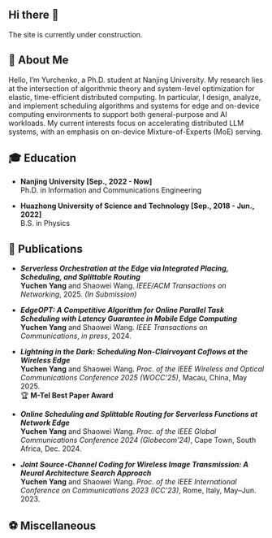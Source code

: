 ## Hi there 👋

The site is currently under construction.

## 🦖 About Me

Hello, I’m Yurchenko, a Ph.D. student at Nanjing University. 
My research lies at the intersection of algorithmic theory and system-level optimization for elastic, time-efficient distributed computing. 
In particular, I design, analyze, and implement scheduling algorithms and systems for edge and on-device computing environments to support both general-purpose and AI workloads. 
My current interests focus on accelerating distributed LLM systems, with an emphasis on on-device Mixture-of-Experts (MoE) serving.


## 🎓 Education

- **Nanjing University   [Sep., 2022 - Now]**  
  Ph.D. in Information and Communications Engineering  

- **Huazhong University of Science and Technology   [Sep., 2018 - Jun., 2022]**  
  B.S. in Physics  


## 📜 Publications  

- **_Serverless Orchestration at the Edge via Integrated Placing, Scheduling, and Splittable Routing_**  
  **Yuchen Yang** and Shaowei Wang. *IEEE/ACM Transactions on Networking*, 2025. *(In Submission)*

- **_EdgeOPT: A Competitive Algorithm for Online Parallel Task Scheduling with Latency Guarantee in Mobile Edge Computing_**  
  **Yuchen Yang** and Shaowei Wang. *IEEE Transactions on Communications*, *in press*, 2024.

- **_Lightning in the Dark: Scheduling Non-Clairvoyant Coflows at the Wireless Edge_**  
  **Yuchen Yang** and Shaowei Wang. *Proc. of the IEEE Wireless and Optical Communications Conference 2025 (WOCC’25)*, Macau, China, May 2025.  
  🏆 **M-Tel Best Paper Award**

- **_Online Scheduling and Splittable Routing for Serverless Functions at Network Edge_**  
  **Yuchen Yang** and Shaowei Wang. *Proc. of the IEEE Global Communications Conference 2024 (Globecom’24)*, Cape Town, South Africa, Dec. 2024.

- **_Joint Source-Channel Coding for Wireless Image Transmission: A Neural Architecture Search Approach_**  
  **Yuchen Yang** and Shaowei Wang. *Proc. of the IEEE International Conference on Communications 2023 (ICC'23)*, Rome, Italy, May–Jun. 2023.


## ⚽ Miscellaneous






<!--
**npnothard/npnothard** is a ✨ _special_ ✨ repository because its `README.md` (this file) appears on your GitHub profile.

Here are some ideas to get you started:

- 🔭 I’m currently working on ...
- 🌱 I’m currently learning ...
- 👯 I’m looking to collaborate on ...
- 🤔 I’m looking for help with ...
- 💬 Ask me about ...
- 📫 How to reach me: ...
- 😄 Pronouns: ...
- ⚡ Fun fact: ...
-->
